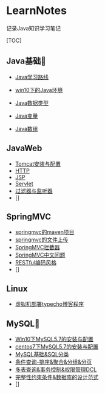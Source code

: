 # LearnNotes
记录Java知识学习笔记

[TOC]



## Java基础🎈

- [Java学习路线](https://github.com/zsy0216/LearnNotes/blob/master/Java%E5%9F%BA%E7%A1%80/0.java%E5%AD%A6%E4%B9%A0%E8%B7%AF%E7%BA%BF.md)

- [win10下的Java环境](https://github.com/zsy0216/LearnNotes/blob/master/Java%E5%9F%BA%E7%A1%80/1.win10%E7%B3%BB%E7%BB%9F%E4%B8%8B%E7%9A%84java%E7%8E%AF%E5%A2%83.md)
- [Java数据类型](https://github.com/zsy0216/LearnNotes/blob/master/Java%E5%9F%BA%E7%A1%80/Java%E6%95%B0%E6%8D%AE%E7%B1%BB%E5%9E%8B.md)
- [Java变量](https://github.com/zsy0216/LearnNotes/blob/master/Java%E5%9F%BA%E7%A1%80/Java%E5%8F%98%E9%87%8F.md)
- [Java数组](https://github.com/zsy0216/LearnNotes/blob/master/Java%E5%9F%BA%E7%A1%80/Java%E6%95%B0%E7%BB%84.md)

## JavaWeb

- [Tomcat安装与配置](https://github.com/zsy0216/LearnNotes/blob/master/JavaWeb/Tomcat.md)
- [HTTP](https://github.com/zsy0216/LearnNotes/blob/master/JavaWeb/HTTP%E5%8D%8F%E8%AE%AE.md)
- [JSP](https://github.com/zsy0216/LearnNotes/blob/master/JavaWeb/JSP.md)
- [Servlet](https://github.com/zsy0216/LearnNotes/blob/master/JavaWeb/Servlet.md)
- [过滤器与监听器](https://github.com/zsy0216/LearnNotes/blob/master/JavaWeb/Filter%26Listener.md)
- []

## SpringMVC

- [springmvc的maven项目](https://github.com/zsy0216/LearnNotes/blob/master/SpringMVC/%E5%88%9B%E5%BB%BAspringmvc%E7%9A%84maven%E9%A1%B9%E7%9B%AE.md)
- [springmvc的文件上传](https://github.com/zsy0216/LearnNotes/blob/master/SpringMVC/springmvc%E6%96%87%E4%BB%B6%E4%B8%8A%E4%BC%A0.md)
- [SpringMVC拦截器](https://github.com/zsy0216/LearnNotes/blob/master/SpringMVC/SpringMVC%E6%8B%A6%E6%88%AA%E5%99%A8.md)
- [SpringMVC中文问题](https://github.com/zsy0216/LearnNotes/blob/master/SpringMVC/SpringMVC%E4%B8%AD%E6%96%87%E9%97%AE%E9%A2%98.md)
- [RESTful编码风格](https://github.com/zsy0216/LearnNotes/blob/master/SpringMVC/RESTful%E7%BC%96%E7%A0%81%E9%A3%8E%E6%A0%BC.md)
- []

## Linux

- [虚拟机部署typecho博客程序](https://github.com/zsy0216/LearnNotes/blob/master/Linux/%E8%99%9A%E6%8B%9F%E6%9C%BA%E5%86%85%E9%83%A8%E7%BD%B2typecho%E5%8D%9A%E5%AE%A2.md)

## MySQL💚

- [Win10下MySQL5.7的安装与配置](https://github.com/zsy0216/LearnNotes/blob/master/MySql/win10-mysql57.md)
- [centos7下MySQL5.7的安装与配置](https://github.com/zsy0216/LearnNotes/blob/master/MySql/centos7-mysql57.md)
- [MySQL基础&SQL分类](https://github.com/zsy0216/LearnNotes/blob/master/MySql/MySQL%E5%9F%BA%E7%A1%80%26SQL%E5%88%86%E7%B1%BB.md)
- [条件查询-排序&聚合&分组&分页](https://github.com/zsy0216/LearnNotes/blob/master/MySql/%E6%9D%A1%E4%BB%B6%E6%9F%A5%E8%AF%A2%E4%B9%8B%E6%8E%92%E5%BA%8F%E8%81%9A%E5%90%88%E5%88%86%E7%BB%84%E5%88%86%E9%A1%B5%E6%9F%A5%E8%AF%A2.md)
- [多表查询&事务控制&权限管理DCL](https://github.com/zsy0216/LearnNotes/blob/master/MySql/%E5%A4%9A%E8%A1%A8%E6%9F%A5%E8%AF%A2%26%E4%BA%8B%E5%8A%A1%26%E6%9D%83%E9%99%90%E7%AE%A1%E7%90%86DCL.md)
- [完整性约束条件&数据库的设计范式](https://github.com/zsy0216/LearnNotes/blob/master/MySql/%E5%AE%8C%E6%95%B4%E6%80%A7%E7%BA%A6%E6%9D%9F%E6%9D%A1%E4%BB%B6%E5%92%8C%E6%95%B0%E6%8D%AE%E5%BA%93%E7%9A%84%E8%AE%BE%E8%AE%A1.md)
- []
